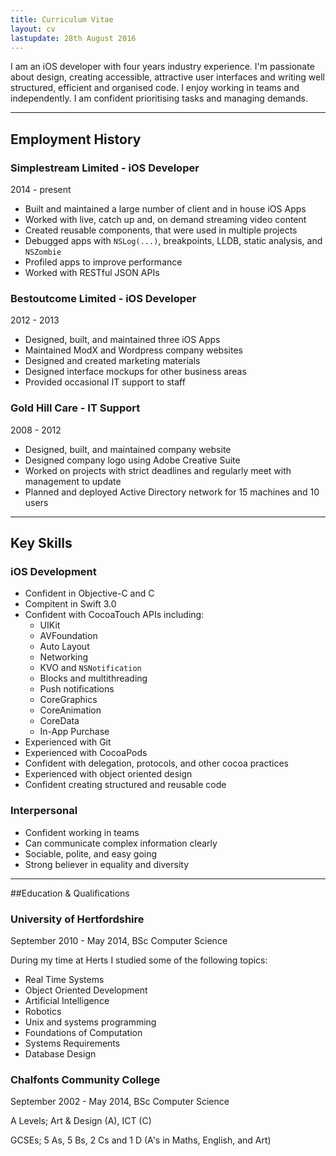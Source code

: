 ```yaml
---
title: Curriculum Vitae
layout: cv
lastupdate: 28th August 2016
---
```


I am an iOS developer with four years industry experience. I'm passionate about design, creating accessible, attractive user interfaces and writing well structured, efficient and organised code. I enjoy working in teams and independently. I am confident prioritising tasks and managing demands. 

---

## Employment History

### Simplestream Limited - iOS Developer
<p class="date">2014 - present</p>

* Built and maintained a large number of client and in house iOS Apps
* Worked with live, catch up and, on demand streaming video content
* Created reusable components, that were used in multiple projects
* Debugged apps with `NSLog(...)`, breakpoints, LLDB, static analysis, and `NSZombie`
* Profiled apps to improve performance
* Worked with RESTful JSON APIs

### Bestoutcome Limited - iOS Developer
<p class="date">2012 - 2013</p>

* Designed, built, and maintained three iOS Apps
* Maintained ModX and Wordpress company websites
* Designed and created marketing materials
* Designed interface mockups for other business areas
* Provided occasional IT support to staff

### Gold Hill Care - IT Support
<p class="date">2008 - 2012</p>

* Designed, built, and maintained company website
* Designed company logo using Adobe Creative Suite
* Worked on projects with strict deadlines and regularly meet with management to update
* Planned and deployed Active Directory network for 15 machines and 10 users

---

## Key Skills

### iOS Development

* Confident in Objective-C and C
* Compitent in Swift 3.0
* Confident with CocoaTouch APIs including:
	* UIKit
	* AVFoundation
	* Auto Layout
	* Networking
	* KVO and `NSNotification`
	* Blocks and multithreading
	* Push notifications
	* CoreGraphics
	* CoreAnimation
	* CoreData
	* In-App Purchase
* Experienced with Git
* Experienced with CocoaPods
* Confident with delegation, protocols, and other cocoa practices
* Experienced with object oriented design
* Confident creating structured and reusable code

### Interpersonal

* Confident working in teams
* Can communicate complex information clearly
* Sociable, polite, and easy going
* Strong believer in equality and diversity

---

##Education &amp; Qualifications

### University of Hertfordshire

<p class="date">September 2010 - May 2014, BSc Computer Science</p>

<p>During my time at Herts I studied some of the following topics: </p>

* Real Time Systems
* Object Oriented Development
* Artificial Intelligence
* Robotics
* Unix and systems programming
* Foundations of Computation
* Systems Requirements
* Database Design

### Chalfonts Community College
<p class="date">September 2002 - May 2014, BSc Computer Science</p>

A Levels; Art & Design (A), ICT (C)

GCSEs; 5 As, 5 Bs, 2 Cs and 1 D (A's in Maths, English, and Art)
